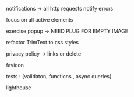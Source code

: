 notifications -> all http requests notify errors

focus on all active elements

exercise popup -> NEED PLUG FOR EMPTY IMAGE

refactor TrimText to css styles

privacy policy -> links or delete

favicon

tests : {validaton, functions , async queries}

lighthouse
